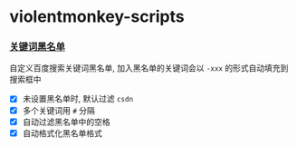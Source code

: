# violentmonkey-scripts

### [关键词黑名单](https://greasyfork.org/zh-CN/scripts/436055-%E5%85%B3%E9%94%AE%E8%AF%8D%E9%BB%91%E5%90%8D%E5%8D%95)

自定义百度搜索关键词黑名单, 加入黑名单的关键词会以 `-xxx` 的形式自动填充到搜索框中

- [x] 未设置黑名单时, 默认过滤 `csdn`
- [x] 多个关键词用 `#` 分隔
- [x] 自动过滤黑名单中的空格
- [x] 自动格式化黑名单格式
